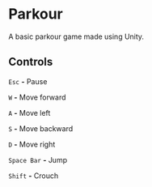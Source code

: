 # Parkour
A basic parkour game made using Unity. 

## Controls
`Esc` **-** Pause
 
`W` **-** Move forward

`A` **-** Move left

`S` **-** Move backward

`D` **-** Move right
 
`Space Bar` **-** Jump

`Shift` **-** Crouch
